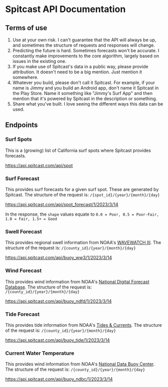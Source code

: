 # Spitcast API Documentation

## Terms of use
1. Use at your own risk.  I can't guarantee that the API will always be up, and sometimes the structure of requests and responses will change.
2. Predicting the future is hard.  Sometimes forecasts won't be accurate.  I constantly make improvements to the core algorithm, largely based on issues in the existing one.
3. If you make use of Spitcast's data in a public way, please provide attribution.  It doesn't need to be a big mention.  Just mention it somewhere.
4. Whatever you build, please don't call it Spitcast.  For example, if your name is Jimmy and you build an Android app, don't name it Spitcast in the Play Store.  Name it something like "Jimmy's Surf App" and then mention that it's powered by Spitcast in the description or something.
5. Share what you've built.  I love seeing the different ways this data can be used.

## Endpoints

### Surf Spots

This is a (growing) list of California surf spots where Spitcast provides forecasts.

https://api.spitcast.com/api/spot

### Surf Forecast

This provides surf forecasts for a given surf spot.  These are generated by Spitcast.  The structure of the request is: `/{spot_id}/{year}/{month}/{day}`

https://api.spitcast.com/api/spot_forecast/1/2023/3/14

In the response, the `shape` values equate to `0.0 = Poor, 0.5 = Poor-Fair, 1.0 = Fair, 1.5+ = Good`

### Swell Forecast

This provides regional swell information from NOAA's [WAVEWATCH III](https://polar.ncep.noaa.gov/waves/wavewatch/).  The structure of the request is: `/{county_id}/{year}/{month}/{day}`

https://api.spitcast.com/api/buoy_ww3/1/2023/3/14

### Wind Forecast

This provides wind information from NOAA's [National Digital Forecast Database](https://graphical.weather.gov/).  The structure of the request is: `/{county_id}/{year}/{month}/{day}`

https://api.spitcast.com/api/buoy_ndfd/1/2023/3/14

### Tide Forecast

This provides tide information from NOAA's [Tides & Currents](https://tidesandcurrents.noaa.gov/).  The structure of the request is: `/{county_id}/{year}/{month}/{day}`

https://api.spitcast.com/api/buoy_tide/1/2023/3/14

### Current Water Temperature

This provides wind information from NOAA's [National Data Buoy Center](https://www.ndbc.noaa.gov/).  The structure of the request is: `/{county_id}/{year}/{month}/{day}`

https://api.spitcast.com/api/buoy_ndbc/1/2023/3/14
